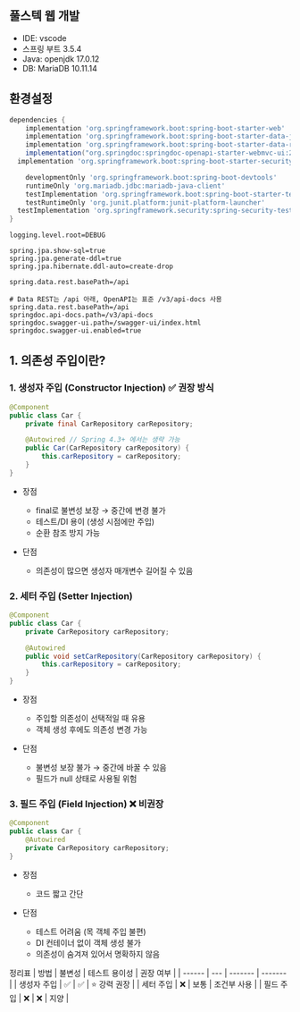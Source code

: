 ## 풀스텍 웹 개발

- IDE: vscode
- 스프링 부트 3.5.4
- Java: openjdk 17.0.12
- DB: MariaDB 10.11.14

## 환경설정

```gradle
dependencies {
	implementation 'org.springframework.boot:spring-boot-starter-web'
	implementation 'org.springframework.boot:spring-boot-starter-data-jpa'
	implementation 'org.springframework.boot:spring-boot-starter-data-rest'
	implementation("org.springdoc:springdoc-openapi-starter-webmvc-ui:2.8.9")
  implementation 'org.springframework.boot:spring-boot-starter-security'

	developmentOnly 'org.springframework.boot:spring-boot-devtools'
	runtimeOnly 'org.mariadb.jdbc:mariadb-java-client'
	testImplementation 'org.springframework.boot:spring-boot-starter-test'
	testRuntimeOnly 'org.junit.platform:junit-platform-launcher'
  testImplementation 'org.springframework.security:spring-security-test'
}
```

```properties
logging.level.root=DEBUG

spring.jpa.show-sql=true
spring.jpa.generate-ddl=true
spring.jpa.hibernate.ddl-auto=create-drop

spring.data.rest.basePath=/api

# Data REST는 /api 아래, OpenAPI는 표준 /v3/api-docs 사용
spring.data.rest.basePath=/api
springdoc.api-docs.path=/v3/api-docs
springdoc.swagger-ui.path=/swagger-ui/index.html
springdoc.swagger-ui.enabled=true
```

## 1. 의존성 주입이란?

### 1. 생성자 주입 (Constructor Injection) ✅ 권장 방식

```java
@Component
public class Car {
    private final CarRepository carRepository;

    @Autowired // Spring 4.3+ 에서는 생략 가능
    public Car(CarRepository carRepository) {
        this.carRepository = carRepository;
    }
}
```

- 장점

  - final로 불변성 보장 → 중간에 변경 불가
  - 테스트/DI 용이 (생성 시점에만 주입)
  - 순환 참조 방지 가능

- 단점
  - 의존성이 많으면 생성자 매개변수 길어질 수 있음

### 2. 세터 주입 (Setter Injection)

```java
@Component
public class Car {
    private CarRepository carRepository;

    @Autowired
    public void setCarRepository(CarRepository carRepository) {
        this.carRepository = carRepository;
    }
}
```

- 장점

  - 주입할 의존성이 선택적일 때 유용
  - 객체 생성 후에도 의존성 변경 가능

- 단점
  - 불변성 보장 불가 → 중간에 바꿀 수 있음
  - 필드가 null 상태로 사용될 위험

### 3. 필드 주입 (Field Injection) ❌ 비권장

```java
@Component
public class Car {
    @Autowired
    private CarRepository carRepository;
}
```

- 장점

  - 코드 짧고 간단

- 단점
  - 테스트 어려움 (목 객체 주입 불편)
  - DI 컨테이너 없이 객체 생성 불가
  - 의존성이 숨겨져 있어서 명확하지 않음

정리표
| 방법 | 불변성 | 테스트 용이성 | 권장 여부 |
| ------ | --- | ------- | ------- |
| 생성자 주입 | ✅ | ✅ | ⭐ 강력 권장 |
| 세터 주입 | ❌ | 보통 | 조건부 사용 |
| 필드 주입 | ❌ | ❌ | 지양 |
